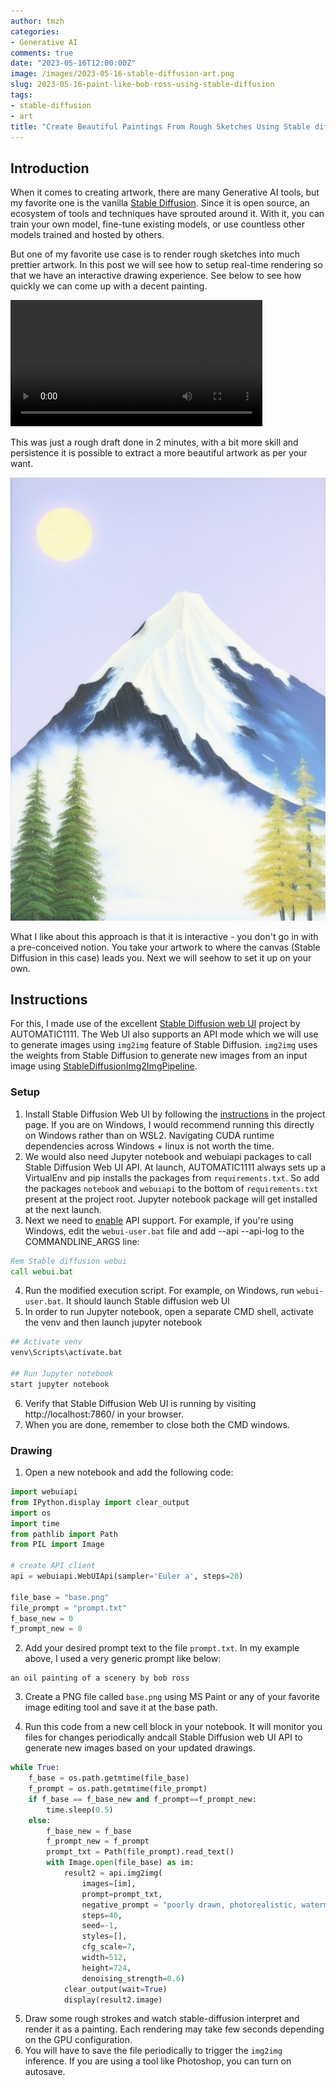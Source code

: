 ```yaml
---
author: tmzh
categories:
- Generative AI 
comments: true
date: "2023-05-16T12:00:00Z"
image: /images/2023-05-16-stable-diffusion-art.png
slug: 2023-05-16-paint-like-bob-ross-using-stable-diffusion
tags:
- stable-diffusion
- art
title: "Create Beautiful Paintings From Rough Sketches Using Stable diffusion"
---
```


## Introduction
When it comes to creating artwork, there are many Generative AI tools, but my favorite one is the vanilla [Stable Diffusion](https://github.com/CompVis/stable-diffusion). Since it is open source, an ecosystem of tools and techniques have sprouted around it. With it, you can train your own model, fine-tune existing models, or use countless other models trained and hosted by others. 

But one of my favorite use case is to render rough sketches into much prettier artwork. In this post we will see how to setup real-time rendering so that we have an interactive drawing experience. See below to see how quickly we can come up with a decent painting. 

<video width=80% loop="true" src="/images/2023-05-16-stable-diffusion-art.mp4" autoplay> </video>

This was just a rough  draft done in 2 minutes, with a bit more skill and persistence it is possible to extract a more beautiful artwork as per your want. 

![Mountain](/images/2023-05-16-stable-diffusion-art.png)

What I like about this approach is that it is interactive - you don't go in with a pre-conceived notion. You take your artwork to where the canvas (Stable Diffusion in this case) leads you. Next we will seehow to set it up on your own.

## Instructions
For this, I made use of the excellent [Stable Diffusion web UI](https://github.com/AUTOMATIC1111/stable-diffusion-webui) project by AUTOMATIC1111. The Web UI also supports an API mode which we will use to generate images using `img2img` feature of Stable Diffusion. `img2img` uses the weights from Stable Diffusion to generate new images from an input image using [StableDiffusionImg2ImgPipeline](https://replicate.com/stability-ai/stable-diffusion-img2img). 

### Setup
1. Install Stable Diffusion Web UI by following the [instructions](https://github.com/AUTOMATIC1111/stable-diffusion-webui/wiki/Install-and-Run-on-NVidia-GPUs#windows-method-1) in the project page. If you are on Windows, I would recommend running this directly on Windows rather than on WSL2. Navigating CUDA runtime dependencies across Windows + linux is not worth the time.
2. We would also need Jupyter notebook and webuiapi packages to call Stable Diffusion Web UI API. At launch, AUTOMATIC1111 always sets up a VirtualEnv and pip installs the packages from `requirements.txt`. So add the packages `notebook` and `webuiapi` to the bottom of `requirements.txt` present at the project root. Jupyter notebook package will get installed at the next launch. 
3. Next we need to [enable](https://github.com/AUTOMATIC1111/stable-diffusion-webui/wiki/API) API support. For example, if you're using Windows, edit the `webui-user.bat` file and add --api --api-log to the COMMANDLINE_ARGS line:
```bat
Rem Stable diffusion webui
call webui.bat
```
4. Run the modified execution script. For example, on Windows, run `webui-user.bat`. It should launch Stable diffusion web UI
5. In order to run Jupyter notebook, open a separate CMD shell, activate the venv and then launch jupyter notebook
```bash
## Activate venv
venv\Scripts\activate.bat 

## Run Jupyter notebook
start jupyter notebook

```
6. Verify that Stable Diffusion Web UI is running by visiting http://localhost:7860/ in your browser.
7. When you are done, remember to close both the CMD windows.

### Drawing
1. Open a new notebook and add the following code:
```python
import webuiapi  
from IPython.display import clear_output
import os
import time
from pathlib import Path
from PIL import Image

# create API client
api = webuiapi.WebUIApi(sampler='Euler a', steps=20)

file_base = "base.png"
file_prompt = "prompt.txt"
f_base_new = 0
f_prompt_new = 0 
```

2. Add your desired prompt text to the file `prompt.txt`. In my example above, I used a very generic prompt like below:
```
an oil painting of a scenery by bob ross
```


3. Create a PNG file called `base.png` using MS Paint or any of your favorite image editing tool and save it at the  base path.

4. Run this code from a new cell block in your notebook. It will monitor you files for changes periodically andcall Stable Diffusion web UI API to generate new images based on your updated drawings.

```python
while True:
    f_base = os.path.getmtime(file_base)
    f_prompt = os.path.getmtime(file_prompt)
    if f_base == f_base_new and f_prompt==f_prompt_new:
        time.sleep(0.5)
    else:
        f_base_new = f_base
        f_prompt_new = f_prompt
        prompt_txt = Path(file_prompt).read_text()
        with Image.open(file_base) as im:
            result2 = api.img2img(
                images=[im], 
                prompt=prompt_txt, 
                negative_prompt = "poorly drawn, photorealistic, watermark, logo, text, bad anatomy, missing fingers,missing body part,mangled hands",
                steps=40,
                seed=-1,
                styles=[],
                cfg_scale=7, 
                width=512,
                height=724,
                denoising_strength=0.6)
            clear_output(wait=True)
            display(result2.image)
```
5. Draw some rough strokes and watch stable-diffusion interpret and render it as a painting. Each rendering may take few seconds depending on the GPU configuration. 
6. You will have to save the file periodically to trigger the `img2img` inference. If you are using a tool like Photoshop, you can turn on autosave.
